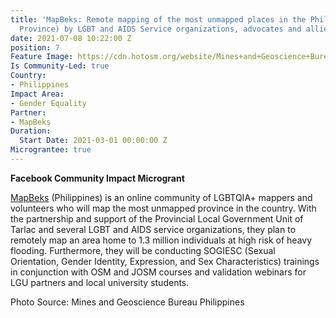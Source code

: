 ```yaml
---
title: 'MapBeks: Remote mapping of the most unmapped places in the Philippines (Tarlac
  Province) by LGBT and AIDS Service organizations, advocates and allies'
date: 2021-07-08 10:22:00 Z
position: 7
Feature Image: https://cdn.hotosm.org/website/Mines+and+Geoscience+Bureau+Philippines-87953b.png
Is Community-Led: true
Country:
- Philippines
Impact Area:
- Gender Equality
Partner:
- MapBeks
Duration:
  Start Date: 2021-03-01 00:00:00 Z
Micrograntee: true
---
```


**Facebook Community Impact Microgrant**

[MapBeks](https://www.facebook.com/mapbeks) (Philippines) is an online community of LGBTQIA+ mappers and volunteers who will map the most unmapped province in the country. With the partnership and support of the Provincial Local Government Unit of Tarlac and several LGBT and AIDS service organizations, they plan to remotely map an area home to 1.3 million individuals at high risk of heavy flooding. Furthermore, they will be conducting SOGIESC (Sexual Orientation, Gender Identity, Expression, and Sex Characteristics) trainings in conjunction with OSM and JOSM courses and validation webinars for LGU partners and local university students.

Photo Source: Mines and Geoscience Bureau Philippines